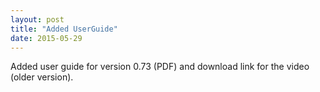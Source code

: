 ```yaml
---
layout: post
title: "Added UserGuide"
date: 2015-05-29
---
```


Added user guide for version 0.73 (PDF) and download link for the video (older version).

